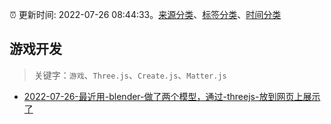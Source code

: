 :alarm_clock: 更新时间: 2022-07-26 08:44:33。[来源分类](../README.md)、[标签分类](../TAGS.md)、[时间分类](../TIMELINE.md)

## 游戏开发


> 关键字：`游戏`、`Three.js`、`Create.js`、`Matter.js`



- [2022-07-26-最近用-blender-做了两个模型，通过-threejs-放到网页上展示了](https://www.v2ex.com/t/868780) 